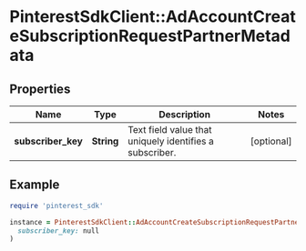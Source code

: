# PinterestSdkClient::AdAccountCreateSubscriptionRequestPartnerMetadata

## Properties

| Name | Type | Description | Notes |
| ---- | ---- | ----------- | ----- |
| **subscriber_key** | **String** | Text field value that uniquely identifies a subscriber. | [optional] |

## Example

```ruby
require 'pinterest_sdk'

instance = PinterestSdkClient::AdAccountCreateSubscriptionRequestPartnerMetadata.new(
  subscriber_key: null
)
```

